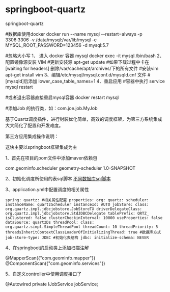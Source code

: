 # springboot-quartz
springboot-quartz

#数据库使用docker
docker run --name mysql --restart=always -p 3306:3306  -v /data/mysql:/var/lib/mysql -e MYSQL_ROOT_PASSWORD=123456 -d mysql:5.7

#忽略大小写
1、 进入 docker 容器 mysql
docker exec -it mysql  /bin/bash
2、配置镜像源安装 VIM
#更新安装源 
apt-get update 
#如果下载过程中卡在[waiting for headers] 删除/var/cache/apt/archives/下的所有文件 
#安装vim 
apt-get install vim
3、编辑/etc/mysql/mysql.conf.d/mysqld.cnf 文件
#[mysqld]后添加 
lower_case_table_names=1
4、重启应用
#容器中执行
service mysql restart

#或者退出容器直接重启mysql容器
docker restart mysql

#添加Job 的执行类，如：com.joe.job.MyJob


基于Quartz调度插件，进行封装优化简单，高效的调度框架，为第三方系统集成大大简化了配置和开发难度。

第三方应用集成操作说明：

这块主要以springboot框架集成为主

1、首先在项目的pom文件中添加maven依赖包

<dependency>
    <groupId>com.geominfo.scheduler</groupId>
    <artifactId>geometry-scheduler</artifactId>
    <version>1.0-SNAPSHOT</version>
</dependency>

2、初始化调度所使用的表sql脚本
[不同数据库sql脚本](http://47.97.200.230:9091/xqh/geometry-scheduler/blob/master/1.png)


3、application.yml中配置调度的相关属性

`spring:
   quartz:
     #相关属性配置
     properties:
       org:
         quartz:
           scheduler:
             instanceName: quartzScheduler
             instanceId: AUTO
           jobStore:
             class: org.quartz.impl.jdbcjobstore.JobStoreTX
             driverDelegateClass: org.quartz.impl.jdbcjobstore.StdJDBCDelegate
             tablePrefix: QRTZ_
             isClustered: false
             clusterCheckinInterval: 10000
             useProperties: false
             dataSource: quartzDs
           threadPool:
             class: org.quartz.simpl.SimpleThreadPool
             threadCount: 10
             threadPriority: 5
             threadsInheritContextClassLoaderOfInitializingThread: true
     #数据库方式
     job-store-type: JDBC
     #初始化表结构
     jdbc:
       initialize-schema: NEVER`

4、在springboot的启动类上添加扫描注解

@MapperScan({"com.geominfo.mapper"})
@ComponentScan({"com.geominfo.services"})

5、自定义controller中使用调度接口了

@Autowired
private IJobService jobService;